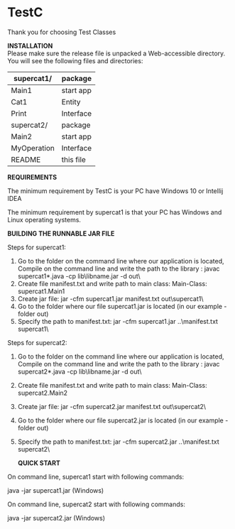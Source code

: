 # TestC
Thank you for choosing Test Classes




**INSTALLATION**<br>
Please make sure the release file is unpacked a Web-accessible directory.
You will see the following files and directories: <br>

supercat1/ | package
--- | ---
Main1 | start app
Cat1 | Entity
Print | Interface
supercat2/ | package
Main2 | start app
MyOperation | Interface
README | this file





**REQUIREMENTS**<br>

The minimum requirement by TestC is your PC have Windows 10 or Intellij IDEA


The minimum requirement by supercat1 is that your PC has Windows and Linux operating systems.<br>


**BUILDING THE RUNNABLE JAR FILE**


 Steps for supercat1:
1) Go to the folder on the command line where our application is located, Compile on the command line and write the path to the library :
javac supercat1\*.java -cp lib\libname.jar -d out\
2) Create file manifest.txt and write path to main class: Main-Class: supercat1.Main1
3) Create jar file: jar -cfm supercat1.jar manifest.txt out\supercat1\
4) Go to the folder where our file supercat1.jar is located (in our example - folder out)
5) Specify the path to manifest.txt: jar -cfm supercat1.jar ..\manifest.txt supercat1\  

Steps for supercat2:
1) Go to the folder on the command line where our application is located, Compile on the command line and write the path to the library :
   javac supercat2\*.java -cp lib\libname.jar -d out\
2) Create file manifest.txt and write path to main class: Main-Class: supercat2.Main2
3) Create jar file: jar -cfm supercat2.jar manifest.txt out\supercat2\
4) Go to the folder where our file supercat2.jar is located (in our example - folder out)
5) Specify the path to manifest.txt: jar -cfm supercat2.jar ..\manifest.txt supercat2\


   **QUICK START**


On command line, supercat1 start with following commands:

java -jar supercat1.jar       (Windows)
<br>

On command line, supercat2 start with following commands:

java -jar supercat2.jar       (Windows)

